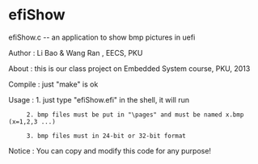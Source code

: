 efiShow
=======

efiShow.c -- an application to show bmp pictures in uefi 

Author : Li Bao & Wang Ran , EECS, PKU

About  : this is our class project on Embedded System course, PKU, 2013

Compile : just "make" is ok 

Usage  : 1. just type "efiShow.efi" in the shell, it will run

         2. bmp files must be put in "\pages" and must be named x.bmp (x=1,2,3 ...)
        
         3. bmp files must in 24-bit or 32-bit format 
 
Notice :  You can copy and modify this code for any purpose!
